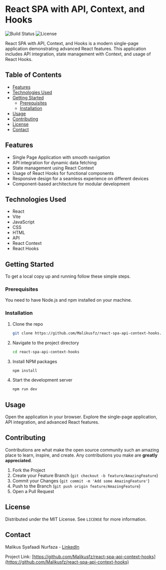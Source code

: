 
# React SPA with API, Context, and Hooks

![Build Status](https://img.shields.io/badge/build-passing-brightgreen)
![License](https://img.shields.io/badge/license-MIT-blue)

React SPA with API, Context, and Hooks is a modern single-page application demonstrating advanced React features. This application includes API integration, state management with Context, and usage of React Hooks.

## Table of Contents

- [Features](#features)
- [Technologies Used](#technologies-used)
- [Getting Started](#getting-started)
  - [Prerequisites](#prerequisites)
  - [Installation](#installation)
- [Usage](#usage)
- [Contributing](#contributing)
- [License](#license)
- [Contact](#contact)

## Features

- Single Page Application with smooth navigation
- API integration for dynamic data fetching
- State management using React Context
- Usage of React Hooks for functional components
- Responsive design for a seamless experience on different devices
- Component-based architecture for modular development

## Technologies Used

- React
- Vite
- JavaScript
- CSS
- HTML
- API
- React Context
- React Hooks

## Getting Started

To get a local copy up and running follow these simple steps.

### Prerequisites

You need to have Node.js and npm installed on your machine.

### Installation

1. Clone the repo

   ```sh
   git clone https://github.com/Malikusfz/react-spa-api-context-hooks.git
   ```

2. Navigate to the project directory

   ```sh
   cd react-spa-api-context-hooks
   ```

3. Install NPM packages

   ```sh
   npm install
   ```

4. Start the development server

   ```sh
   npm run dev
   ```

## Usage

Open the application in your browser. Explore the single-page application, API integration, and advanced React features.

## Contributing

Contributions are what make the open source community such an amazing place to learn, inspire, and create. Any contributions you make are **greatly appreciated**.

1. Fork the Project
2. Create your Feature Branch (`git checkout -b feature/AmazingFeature`)
3. Commit your Changes (`git commit -m 'Add some AmazingFeature'`)
4. Push to the Branch (`git push origin feature/AmazingFeature`)
5. Open a Pull Request

## License

Distributed under the MIT License. See `LICENSE` for more information.

## Contact

Malikus Syafaadi Nurfaza - [LinkedIn](https://www.linkedin.com/in/malikussyafaadinurfaza/)

Project Link: [https://github.com/Malikusfz/react-spa-api-context-hooks](https://github.com/Malikusfz/react-spa-api-context-hooks)
